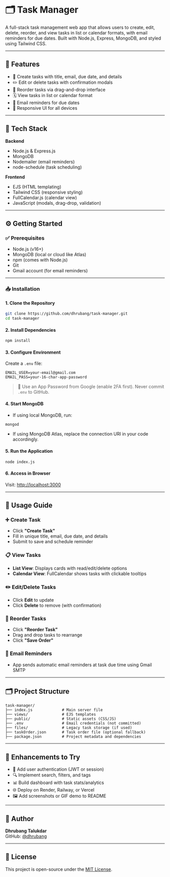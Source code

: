 # 🗂️ Task Manager

A full-stack task management web app that allows users to create, edit, delete, reorder, and view tasks in list or calendar formats, with email reminders for due dates. Built with Node.js, Express, MongoDB, and styled using Tailwind CSS.

---

## 🚀 Features

- 📝 Create tasks with title, email, due date, and details  
- ✏️ Edit or delete tasks with confirmation modals  
- 🔁 Reorder tasks via drag-and-drop interface  
- 🗓️ View tasks in list or calendar format  
- 📧 Email reminders for due dates  
- 📱 Responsive UI for all devices  

---

## 🧰 Tech Stack

**Backend**
- Node.js & Express.js
- MongoDB
- Nodemailer (email reminders)
- node-schedule (task scheduling)

**Frontend**
- EJS (HTML templating)
- Tailwind CSS (responsive styling)
- FullCalendar.js (calendar view)
- JavaScript (modals, drag-drop, validation)

---

## ⚙️ Getting Started

### ✅ Prerequisites

- Node.js (v16+)
- MongoDB (local or cloud like Atlas)
- npm (comes with Node.js)
- Git
- Gmail account (for email reminders)

---

### 📥 Installation

#### 1. Clone the Repository
```bash
git clone https://github.com/dhrubang/task-manager.git
cd task-manager
```

#### 2. Install Dependencies
```bash
npm install
```

#### 3. Configure Environment
Create a `.env` file:
```env
EMAIL_USER=your-email@gmail.com
EMAIL_PASS=your-16-char-app-password
```

> 🔐 Use an App Password from Google (enable 2FA first). Never commit `.env` to GitHub.

#### 4. Start MongoDB

- If using local MongoDB, run:
```bash
mongod
```
- If using MongoDB Atlas, replace the connection URI in your code accordingly.

#### 5. Run the Application
```bash
node index.js
```

#### 6. Access in Browser

Visit: [http://localhost:3000](http://localhost:3000)

---

## 📖 Usage Guide

### ➕ Create Task
- Click **"Create Task"**
- Fill in unique title, email, due date, and details
- Submit to save and schedule reminder

### 📋 View Tasks
- **List View**: Displays cards with read/edit/delete options
- **Calendar View**: FullCalendar shows tasks with clickable tooltips

### ✏️ Edit/Delete Tasks
- Click **Edit** to update
- Click **Delete** to remove (with confirmation)

### 🔀 Reorder Tasks
- Click **"Reorder Task"**
- Drag and drop tasks to rearrange
- Click **"Save Order"**

### 📧 Email Reminders
- App sends automatic email reminders at task due time using Gmail SMTP

---

## 🗂️ Project Structure

```
task-manager/
├── index.js             # Main server file
├── views/               # EJS templates
├── public/              # Static assets (CSS/JS)
├── .env                 # Email credentials (not committed)
├── files/               # Legacy task storage (if used)
├── taskOrder.json       # Task order file (optional fallback)
├── package.json         # Project metadata and dependencies
```

---

## 📌 Enhancements to Try

- 🔐 Add user authentication (JWT or session)
- 🔍 Implement search, filters, and tags
- 📊 Build dashboard with task stats/analytics
- 🌐 Deploy on Render, Railway, or Vercel
- 🖼️ Add screenshots or GIF demo to README

---

## 👤 Author

**Dhrubang Talukdar**  
GitHub: [@dhrubang](https://github.com/dhrubang)

---

## 📄 License

This project is open-source under the [MIT License](LICENSE).
